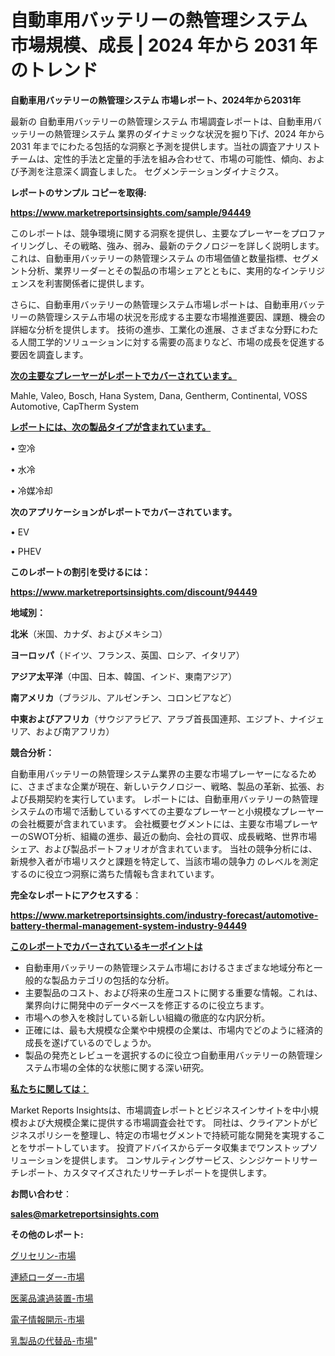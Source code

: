 # 自動車用バッテリーの熱管理システム 市場規模、成長 | 2024 年から 2031 年のトレンド

<strong>自動車用バッテリーの熱管理システム 市場レポート、2024年から2031年</strong>

最新の 自動車用バッテリーの熱管理システム 市場調査レポートは、自動車用バッテリーの熱管理システム 業界のダイナミックな状況を掘り下げ、2024 年から 2031 年までにわたる包括的な洞察と予測を提供します。当社の調査アナリスト チームは、定性的手法と定量的手法を組み合わせて、市場の可能性、傾向、および予測を注意深く調査しました。 セグメンテーションダイナミクス。



<strong>レポートのサンプル コピーを取得:</strong> <a href=https://www.marketreportsinsights.com/sample/94449>

<strong><u>https://www.marketreportsinsights.com/sample/94449</u></strong></a>

このレポートは、競争環境に関する洞察を提供し、主要なプレーヤーをプロファイリングし、その戦略、強み、弱み、最新のテクノロジーを詳しく説明します。 これは、自動車用バッテリーの熱管理システム の市場価値と数量指標、セグメント分析、業界リーダーとその製品の市場シェアとともに、実用的なインテリジェンスを利害関係者に提供します。

さらに、自動車用バッテリーの熱管理システム市場レポートは、自動車用バッテリーの熱管理システム市場の状況を形成する主要な市場推進要因、課題、機会の詳細な分析を提供します。 技術の進歩、工業化の進展、さまざまな分野にわたる人間工学的ソリューションに対する需要の高まりなど、市場の成長を促進する要因を調査します。



<strong><u>次の主要なプレーヤーがレポートでカバーされています。</u></strong>

Mahle, Valeo, Bosch, Hana System, Dana, Gentherm, Continental, VOSS Automotive, CapTherm System



<strong><u><b>レポートには、次の製品タイプが含まれています。</b></u></strong>

• 空冷

• 水冷

• 冷媒冷却



<strong><b>次のアプリケーションがレポートでカバーされています。</b></strong>

• EV

• PHEV



<strong><b>このレポートの割引を受けるには：</b></strong><a href=https://www.marketreportsinsights.com/discount/94449>

<strong><u>https://www.marketreportsinsights.com/discount/94449</u></strong></a>



<strong>地域別：</strong>



<strong>北米</strong>（米国、カナダ、およびメキシコ）



<strong>ヨーロッパ</strong>（ドイツ、フランス、英国、ロシア、イタリア）



<strong>アジア太平洋</strong>（中国、日本、韓国、インド、東南アジア）



<strong>南アメリカ</strong>（ブラジル、アルゼンチン、コロンビアなど）



<strong>中東およびアフリカ</strong>（サウジアラビア、アラブ首長国連邦、エジプト、ナイジェリア、および南アフリカ）



<strong>競合分析：</strong>

自動車用バッテリーの熱管理システム業界の主要な市場プレーヤーになるために、さまざまな企業が現在、新しいテクノロジー、戦略、製品の革新、拡張、および長期契約を実行しています。 レポートには、自動車用バッテリーの熱管理システムの市場で活動しているすべての主要なプレーヤーと小規模なプレーヤーの会社概要が含まれています。 会社概要セグメントには、主要な市場プレーヤーのSWOT分析、組織の進歩、最近の動向、会社の買収、成長戦略、世界市場シェア、および製品ポートフォリオが含まれています。 当社の競争分析には、新規参入者が市場リスクと課題を特定して、当該市場の競争力 のレベルを測定するのに役立つ洞察に満ちた情報も含まれています。



<strong>完全なレポートにアクセスする</strong>：

<a href=https://www.marketreportsinsights.com/industry-forecast/automotive-battery-thermal-management-system-industry-94449>

<strong><u>https://www.marketreportsinsights.com/industry-forecast/automotive-battery-thermal-management-system-industry-94449</u></strong></a>



<strong><u><b>このレポートでカバーされているキーポイントは</b></u></strong>
<ul>
  <li>自動車用バッテリーの熱管理システム市場におけるさまざまな地域分布と一般的な製品カテゴリの包括的な分析。</li>
  <li>主要製品のコスト、および将来の生産コストに関する重要な情報。これは、業界向けに開発中のデータベースを修正するのに役立ちます。</li>
  <li>市場への参入を検討している新しい組織の徹底的な内訳分析。</li>
  <li>正確には、最も大規模な企業や中規模の企業は、市場内でどのように経済的成長を遂げているのでしょうか。</li>
  <li>製品の発売とレビューを選択するのに役立つ自動車用バッテリーの熱管理システム市場の全体的な状態に関する深い研究。</li>
</ul>


<strong><u><b>私たちに関しては：</b></u></strong>

Market Reports Insightsは、市場調査レポートとビジネスインサイトを中小規模および大規模企業に提供する市場調査会社です。 同社は、クライアントがビジネスポリシーを整理し、特定の市場セグメントで持続可能な開発を実現することをサポートしています。 投資アドバイスからデータ収集までワンストップソリューションを提供します。 コンサルティングサービス、シンジケートリサーチレポート、カスタマイズされたリサーチレポートを提供します。



<strong><b>お問い合わせ</b></strong>：

<a href=mailto:sales@marketreportsinsights.com>

<strong><u>sales@marketreportsinsights.com</u></strong></a>



<strong>その他のレポート:</strong>

<a href=https://www.linkedin.com/pulse/グリセリン-市場-2023-swot-分析と成長率-2030-analytics-achievers-24-analysis-cgwic/>グリセリン-市場</a>

<a href=https://www.linkedin.com/pulse/連続ローダー-市場-2023-収益と成長ドライバー-2030-analytics-achievers-24-analysis-rntof/>連続ローダー-市場</a>

<a href=https://www.linkedin.com/pulse/医薬品濾過装置-市場-2023-総合分析と事業成長戦略-2030-trend-tracking-toolbox-24-analysis-hodsf/>医薬品濾過装置-市場</a>

<a href=https://www.linkedin.com/pulse/電子情報開示-市場-2030-年までの需要に焦点を当てた-2023-年調査レポート-vrvmf/>電子情報開示-市場</a>

<a href=https://www.linkedin.com/pulse/乳製品の代替品-市場-2023-swot-分析と最新イノベーション-2030-pr-news-hub-ce37f/>乳製品の代替品-市場</a>"
